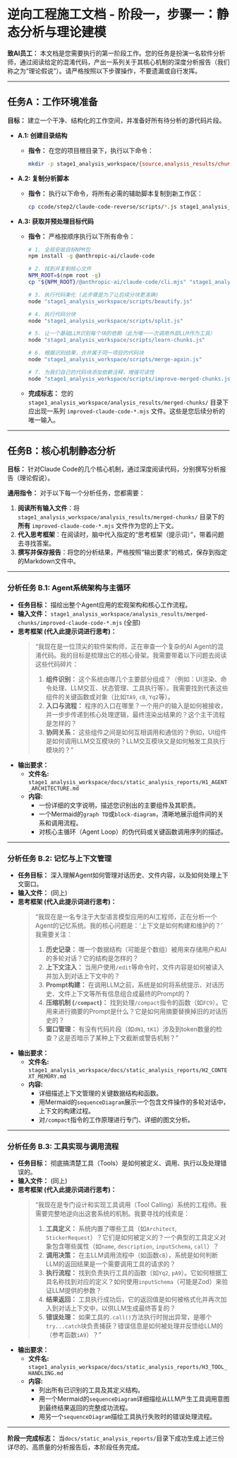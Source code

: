 # 逆向工程施工文档 - 阶段一，步骤一：静态分析与理论建模

**致AI员工：**
本文档是您需要执行的第一阶段工作。您的任务是扮演一名软件分析师，通过阅读给定的混淆代码，产出一系列关于其核心机制的深度分析报告（我们称之为“理论假说”）。请严格按照以下步骤操作，不要遗漏或自行发挥。

---

## **任务A：工作环境准备**

**目标：** 建立一个干净、结构化的工作空间，并准备好所有待分析的源代码片段。

*   **A.1: 创建目录结构**
    *   **指令：** 在您的项目根目录下，执行以下命令：
        ```bash
        mkdir -p stage1_analysis_workspace/{source,analysis_results/chunks,analysis_results/merged-chunks,docs/static_analysis_reports,scripts}
        ```

*   **A.2: 复制分析脚本**
    *   **指令：** 执行以下命令，将所有必需的辅助脚本复制到新工作区：
        ```bash
        cp ccode/step2/claude-code-reverse/scripts/*.js stage1_analysis_workspace/scripts/
        ```

*   **A.3: 获取并预处理目标代码**
    *   **指令：** 严格按顺序执行以下所有命令：
        ```bash
        # 1. 全局安装目标NPM包
        npm install -g @anthropic-ai/claude-code

        # 2. 找到并复制核心文件
        NPM_ROOT=$(npm root -g)
        cp "${NPM_ROOT}/@anthropic-ai/claude-code/cli.mjs" "stage1_analysis_workspace/source/cli.mjs"

        # 3. 执行代码美化 (此步骤是为了让后续分块更准确)
        node "stage1_analysis_workspace/scripts/beautify.js"

        # 4. 执行代码分块
        node "stage1_analysis_workspace/scripts/split.js"

        # 5. 让一个基础LLM识别每个块的依赖（此为唯一一次调用外部LLM作为工具）
        node "stage1_analysis_workspace/scripts/learn-chunks.js"

        # 6. 根据识别结果，合并属于同一项目的代码块
        node "stage1_analysis_workspace/scripts/merge-again.js"

        # 7. 为我们自己的代码块添加依赖注释，增强可读性
        node "stage1_analysis_workspace/scripts/improve-merged-chunks.js"
        ```
    *   **完成标志：** 您的 `stage1_analysis_workspace/analysis_results/merged-chunks/` 目录下应出现一系列 `improved-claude-code-*.mjs` 文件。这些是您后续分析的唯一输入。

---

## **任务B：核心机制静态分析**

**目标：** 针对Claude Code的几个核心机制，通过深度阅读代码，分别撰写分析报告（理论假说）。

**通用指令：** 对于以下每一个分析任务，您都需要：
1.  **阅读所有输入文件**：将 `stage1_analysis_workspace/analysis_results/merged-chunks/` 目录下的 **所有** `improved-claude-code-*.mjs` 文件作为您的上下文。
2.  **代入思考框架**：在阅读时，脑中代入指定的“思考框架（提示词）”，带着问题去寻找答案。
3.  **撰写并保存报告**：将您的分析结果，严格按照“输出要求”的格式，保存到指定的Markdown文件中。

---

### **分析任务 B.1: Agent系统架构与主循环**

*   **任务目标：** 描绘出整个Agent应用的宏观架构和核心工作流程。
*   **输入文件：** `stage1_analysis_workspace/analysis_results/merged-chunks/improved-claude-code-*.mjs` (全部)
*   **思考框架 (代入此提示词进行思考)：**
    > “我现在是一位顶尖的软件架构师，正在审查一个复杂的AI Agent的混淆代码。我的目标是梳理出它的核心骨架。我需要带着以下问题去阅读这些代码碎片：
    > 1.  **组件识别：** 这个系统由哪几个主要部分组成？（例如：UI渲染、命令处理、LLM交互、状态管理、工具执行等）。我需要找到代表这些组件的关键函数或对象（比如`TA9`, `cB`, `Yq2`等）。
    > 2.  **入口与流程：** 程序的入口在哪里？一个用户的输入是如何被接收，并一步步传递到核心处理逻辑，最终渲染出结果的？这个主干流程是怎样的？
    > 3.  **协同关系：** 这些组件之间是如何互相调用和通信的？例如，UI组件是如何调用LLM交互模块的？LLM交互模块又是如何触发工具执行模块的？”
*   **输出要求：**
    *   **文件名:** `stage1_analysis_workspace/docs/static_analysis_reports/H1_AGENT_ARCHITECTURE.md`
    *   **内容:**
        *   一份详细的文字说明，描述您识别出的主要组件及其职责。
        *   一个Mermaid的`graph TD`或`block-diagram`，清晰地展示组件间的关系和调用流程。
        *   对核心主循环（Agent Loop）的伪代码或关键函数调用序列的描述。

---

### **分析任务 B.2: 记忆与上下文管理**

*   **任务目标：** 深入理解Agent如何管理对话历史、文件内容，以及如何处理上下文窗口。
*   **输入文件：** (同上)
*   **思考框架 (代入此提示词进行思考)：**
    > “我现在是一名专注于大型语言模型应用的AI工程师，正在分析一个Agent的记忆系统。我的核心问题是：‘上下文是如何构建和维护的？’ 我需要关注：
    > 1.  **历史记录：** 哪一个数据结构（可能是个数组）被用来存储用户和AI的多轮对话？它的结构是怎样的？
    > 2.  **上下文注入：** 当用户使用`/edit`等命令时，文件内容是如何被读入并加入到对话上下文中的？
    > 3.  **Prompt构建：** 在调用LLM之前，系统是如何将系统提示、对话历史、文件上下文等所有信息组合成最终的Prompt的？
    > 4.  **压缩机制 (`/compact`)：** 找到处理`/compact`指令的函数（如`FC9`）。它用来进行摘要的Prompt是什么？它是如何用摘要替换掉旧的对话历史的？
    > 5.  **窗口管理：** 有没有代码片段（如`dN1`, `tK1`）涉及到token数量的检查？这是否暗示了某种上下文截断或警告机制？”
*   **输出要求：**
    *   **文件名:** `stage1_analysis_workspace/docs/static_analysis_reports/H2_CONTEXT_MEMORY.md`
    *   **内容:**
        *   详细描述上下文管理的关键数据结构和函数。
        *   用Mermaid的`sequenceDiagram`展示一个包含文件操作的多轮对话中，上下文的构建过程。
        *   对`/compact`指令的工作原理进行专门、详细的图文分析。

---

### **分析任务 B.3: 工具实现与调用流程**

*   **任务目标：** 彻底搞清楚工具（Tools）是如何被定义、调用、执行以及处理错误的。
*   **输入文件：** (同上)
*   **思考框架 (代入此提示词进行思考)：**
    > “我现在是专门设计和实现工具调用（Tool Calling）系统的工程师。我需要完整地逆向出这套系统的机制。我要寻找的线索是：
    > 1.  **工具定义：** 系统内置了哪些工具（如`Architect`, `StickerRequest`）？它们是如何被定义的？一个典型的工具定义对象包含哪些属性（如`name`, `description`, `inputSchema`, `call`）？
    > 2.  **调用决策：** 在主LLM调用流程中（如函数`cB`），系统是如何判断LLM的返回结果是一个需要调用工具的请求的？
    > 3.  **执行流程：** 找到负责执行工具的函数（如`Yq2`, `pA9`）。它如何根据工具名称找到对应的定义？如何使用`inputSchema`（可能是Zod）来验证LLM提供的参数？
    > 4.  **结果返回：** 工具执行成功后，它的返回值是如何被格式化并再次加入到对话上下文中，以供LLM生成最终答复的？
    > 5.  **错误处理：** 如果工具的`.call()`方法执行时抛出异常，是哪个`try...catch`块负责捕获？错误信息是如何被处理并反馈给LLM的（参考函数`iA9`）？”
*   **输出要求：**
    *   **文件名:** `stage1_analysis_workspace/docs/static_analysis_reports/H3_TOOL_HANDLING.md`
    *   **内容:**
        *   列出所有已识别的工具及其定义结构。
        *   用一个Mermaid的`sequenceDiagram`详细描绘从LLM产生工具调用意图到最终结果返回的完整成功流程。
        *   用另一个`sequenceDiagram`描绘工具执行失败时的错误处理流程。

---

**阶段一完成标志：**
当`docs/static_analysis_reports/`目录下成功生成上述三份详尽的、高质量的分析报告后，本阶段任务完成。